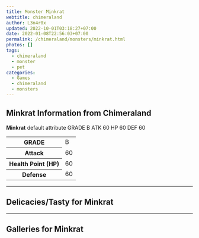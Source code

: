 ```yaml
---
title: Monster Minkrat
webtitle: chimeraland
author: L3n4r0x
updated: 2022-10-01T03:18:27+07:00
date: 2022-01-08T22:56:03+07:00
permalink: /chimeraland/monsters/minkrat.html
photos: []
tags:
  - chimeraland
  - monster
  - pet
categories:
  - Games
  - chimeraland
  - monsters
---
```


<section id="bootstrap-wrapper"><link rel="stylesheet" href="https://rawcdn.githack.com/dimaslanjaka/Web-Manajemen/0c3b5aa1813bd4abcd2c11bf3e37928b15c28664/css/bootstrap-5-3-0-alpha3-wrapper.css"/><h2 id="attribute">Minkrat Information from Chimeraland</h2><p><b>Minkrat</b> default attribute GRADE B ATK 60 HP 60 DEF 60<table><tr><th>GRADE</th><td>B</td></tr><tr><th>Attack</th><td>60</td></tr><tr><th>Health Point (HP)</th><td>60</td></tr><tr><th>Defense</th><td>60</td></tr></table></p><hr/><h2 id="delicacies">Delicacies/Tasty for Minkrat</h2><div class="bg-dark text-light"></div><hr/><div id="gallery"><h2>Galleries for Minkrat</h2><div class="row"></div></div></section>